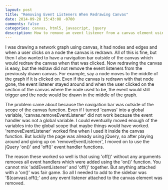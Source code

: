 ```yaml
---
layout: post
title: "Removing Event Listeners When Redrawing Canvas"
date: 2014-09-28 15:43:08 -0700
comments: false
categories: canvas, html5, javascript, jquery
description: How to remove an event listener from a canvas element using Jquery.
---
```


<p>I was drawing a network graph using canvas, it had nodes and edges and when a user clicks on a node the canvas is redrawn. All of this is fine, but then I also wanted to have a navigation bar outside of the canvas which would redraw the canvas when that was clicked. Now redrawing the canvas is easy, but the redraw did not remove the event listeners from the previously drawn canvas. For example, say a node moves to the middle of the graph if it is clicked on. Even if the canvas is redrawn with that node gone, the event listener stayed around and when the user clicked on the section of the canvas where the node used to be, the event would still trigger and the node would be drawn in the middle of the graph. </p>
<!--more-->
<p>The problem came about because the navigation bar was outside of the scope of the canvas function. Even if I turned 'canvas' into a global variable, 'canvas.removeEventListener' did not work because the event handler was not a global variable. I could eventually moved enough of the variables into the global scope that maybe things would have worked. 'removeEventListener' worked fine when I used it inside the canvas function. But luckily the page was already using jQuery, so after playing around and giving up on 'removeEventListener', I moved on to use the jQuery 'on()' and 'off()' event handler functions. </p>
<p>The reason these worked so well is that using 'off()' without any arguments removes all event handlers which were added using the 'on()' function. You cannot mix 'addEventListener' and 'off()' together. But anything attached with a 'on()' was fair game. So all I needed to add to the sidebar was '$(canvas).off();' and any event listener attached to the canvas element was removed.</p>
